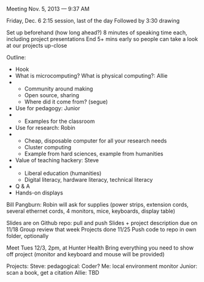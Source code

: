 Meeting Nov. 5, 2013 — 9:37 AM 

Friday, Dec. 6
2:15 session, last of the day 
Followed by 3:30 drawing 

Set up beforehand (how long ahead?) 
8 minutes of speaking time each, including project presentations 
End 5+ mins early so people can take a look at our projects up-close 

Outline:


   * Hook
   * What is microcomputing? What is physical computing?: Allie 
   * 
      * Community around making 
      * Open source, sharing 
      * Where did it come from? (segue) 
   * Use for pedagogy: Junior
   * 
      * Examples for the classroom 
   * Use for research: Robin
   * 
      * Cheap, disposable computer for all your research needs 
      * Cluster computing 
      * Example from hard sciences, example from humanities 
   * Value of teaching hackery: Steve 
   * 
      * Liberal education (humanities) 
      * Digital literacy, hardware literacy, technical literacy 
   * Q & A 
   * Hands-on displays


Bill Pangburn: Robin will ask for supplies (power strips, extension cords, several ethernet cords, 4 monitors, mice, keyboards, display table) 

Slides are on Github repo: pull and push 
Slides + project description due on 11/18
Group review that week
Projects done 11/25
Push code to repo in own folder, optionally  

Meet Tues 12/3, 2pm, at Hunter Health
Bring everything you need to show off project (monitor and keyboard and mouse will be provided) 

 
Projects: 
Steve: pedagogical: Coder? 
Me: local environment monitor 
Junior: scan a book, get a citation 
Allie: TBD 
